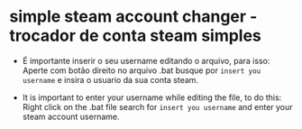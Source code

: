 # simple steam account changer - trocador de conta steam simples


* É importante inserir o seu username editando o arquivo, para isso:
  Aperte com botão direito no arquivo .bat busque por `insert you username` e insira o usuario da sua conta steam.


* It is important to enter your username while editing the file, to do this:
  Right click on the .bat file search for `insert you username` and enter your steam account username.
